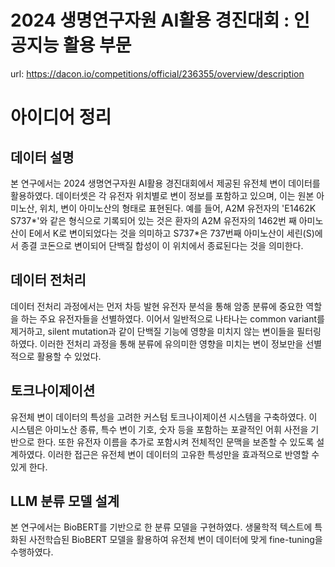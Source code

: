 # 2024 생명연구자원 AI활용 경진대회 : 인공지능 활용 부문

url: https://dacon.io/competitions/official/236355/overview/description

# 아이디어 정리
## 데이터 설명
본 연구에서는 2024 생명연구자원 AI활용 경진대회에서 제공된 유전체 변이 데이터를 활용하였다. 데이터셋은 각 유전자 위치별로 변이 정보를 포함하고 있으며, 이는 원본 아미노산, 위치, 변이 아미노산의 형태로 표현된다. 예를 들어, A2M 유전자의 'E1462K S737*'와 같은 형식으로 기록되어 있는 것은 환자의 A2M 유전자의 1462번 째 아미노산이 E에서 K로 변이되었다는 것을 의미하고 S737*은 737번째 아미노산이 세린(S)에서 종결 코돈으로 변이되어 단백질 합성이 이 위치에서 종료된다는 것을 의미한다.

## 데이터 전처리
데이터 전처리 과정에서는 먼저 차등 발현 유전자 분석을 통해 암종 분류에 중요한 역할을 하는 주요 유전자들을 선별하였다. 이어서 일반적으로 나타나는 common variant를 제거하고, silent mutation과 같이 단백질 기능에 영향을 미치지 않는 변이들을 필터링하였다. 이러한 전처리 과정을 통해 분류에 유의미한 영향을 미치는 변이 정보만을 선별적으로 활용할 수 있었다.

## 토크나이제이션
유전체 변이 데이터의 특성을 고려한 커스텀 토크나이제이션 시스템을 구축하였다. 이 시스템은 아미노산 종류, 특수 변이 기호, 숫자 등을 포함하는 포괄적인 어휘 사전을 기반으로 한다. 또한 유전자 이름을 추가로 포함시켜 전체적인 문맥을 보존할 수 있도록 설계하였다. 이러한 접근은 유전체 변이 데이터의 고유한 특성만을 효과적으로 반영할 수 있게 한다.

## LLM 분류 모델 설계
본 연구에서는 BioBERT를 기반으로 한 분류 모델을 구현하였다. 생물학적 텍스트에 특화된 사전학습된 BioBERT 모델을 활용하여 유전체 변이 데이터에 맞게 fine-tuning을 수행하였다.
